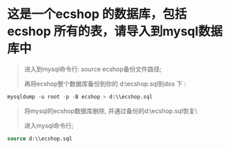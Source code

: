 # 这是一个ecshop 的数据库，包括ecshop 所有的表，请导入到mysql数据库中

> 进入到mysql命令行: source ecshop备份文件路径;
> 
> 再将ecshop整个数据库备份到你的 d:\\ecshop.sql到dos 下 : 
>
```sql
mysqldump -u root -p -B ecshop > d:\\ecshop.sql
```

> 将mysql的ecshop数据库删除, 并通过备份的d:\\ecshop.sql恢复\
>
> 进入mysql命令行;
>
```sql
source d:\\ecshop.sql
```
